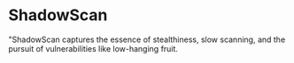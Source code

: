 # ShadowScan
"ShadowScan captures the essence of stealthiness, slow scanning, and the pursuit of vulnerabilities like low-hanging fruit. 
